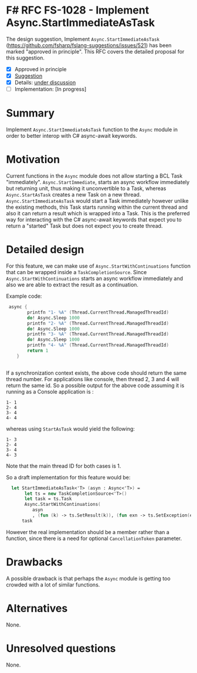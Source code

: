 # F# RFC FS-1028 - Implement Async.StartImmediateAsTask

The design suggestion, Implement `Async.StartImmediateAsTask` (https://github.com/fsharp/fslang-suggestions/issues/521) has been marked "approved in principle".
This RFC covers the detailed proposal for this suggestion.

* [x] Approved in principle
* [x] [Suggestion](https://github.com/fsharp/fslang-suggestions/issues/521)
* [x] Details: [under discussion](https://github.com/fsharp/fslang-design/issues/153)
* [ ] Implementation: [In progress]

# Summary
[summary]: #summary
Implement `Async.StartImmediateAsTask` function to the `Async` module in order to better interop with C# async-await keywords. 

# Motivation
[motivation]: #motivation

Current functions in the `Async` module does not allow starting a BCL Task "immediately". `Async.StartImmediate`, starts an async workflow immediately but returning unit, thus making it unconvertible to a Task, whereas `Async.StartAsTask` creates a new Task on a new thread. `Async.StartImmediateAsTask` would start a Task immediately however unlike the existing methods, this Task starts running within the current thread and also it can return a result which is wrapped into a Task.
This is the preferred way for interacting with the C# async-await keywords that expect you to return a "started" Task but does not expect you to create thread.
# Detailed design
[design]: #detailed-design

For this feature, we can make use of `Async.StartWithContinuations` function that can be wrapped inside a `TaskCompletionSource`.
Since `Async.StartWithContinuations` starts an async workflow immediately and also we are able to extract the result as a continuation.

Example code:

```fsharp
 async {
        printfn "1- %A" (Thread.CurrentThread.ManagedThreadId)
        do! Async.Sleep 1000
        printfn "2- %A" (Thread.CurrentThread.ManagedThreadId)
        do! Async.Sleep 1000
        printfn "3- %A" (Thread.CurrentThread.ManagedThreadId)
        do! Async.Sleep 1000
        printfn "4- %A" (Thread.CurrentThread.ManagedThreadId)
        return 1
    }
 

```
If a synchronization context exists, the above code should return the same thread number. For applications like console, then thread 2, 3 and 4 will return the same id. 
So a possible output for the above code assuming it is running as a Console application is :

    1- 1
    2- 4
    3- 4
    4- 4

whereas using `StartAsTask` would yield the following:

    1- 3
    2- 4
    3- 4
    4- 3

Note that the main thread ID for both cases is 1.

So a draft implementation for this feature would be: 

```fsharp
  let StartImmediateAsTask<'T> (asyn : Async<'T>) =
       let ts = new TaskCompletionSource<'T>()
       let task = ts.Task
       Async.StartWithContinuations(
          asyn
          , (fun (k) -> ts.SetResult(k)), (fun exn -> ts.SetException(exn)), fun exn -> ts.SetCanceled())
      task
```

However the real implementation should be a member rather than a function, since there is a need for optional `CancellationToken` parameter.

# Drawbacks
[drawbacks]: #drawbacks

A possible drawback is that perhaps the `Async` module is getting too crowded with a lot of similar functions.

# Alternatives
[alternatives]: #alternatives

None.

# Unresolved questions
[unresolved]: #unresolved-questions

None.
